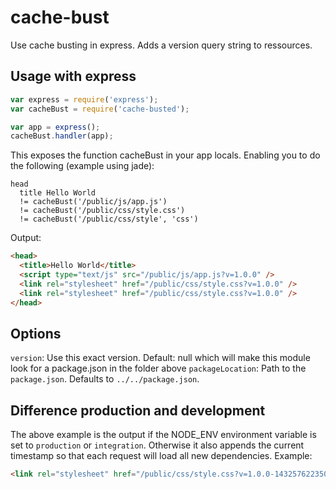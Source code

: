 # cache-bust

Use cache busting in express. Adds a version query string to ressources.

## Usage with express

```js
var express = require('express');
var cacheBust = require('cache-busted');

var app = express();
cacheBust.handler(app);
```

This exposes the function cacheBust in your app locals. Enabling you to do the following (example using jade):

```jade
head
  title Hello World
  != cacheBust('/public/js/app.js')
  != cacheBust('/public/css/style.css')
  != cacheBust('/public/css/style', 'css')
```

Output:

```html
<head>
  <title>Hello World</title>
  <script type="text/js" src="/public/js/app.js?v=1.0.0" />
  <link rel="stylesheet" href="/public/css/style.css?v=1.0.0" />
  <link rel="stylesheet" href="/public/css/style.css?v=1.0.0" />
</head>
```

## Options

`version`: Use this exact version. Default: null which will make this module look for a package.json in the folder above
`packageLocation`: Path to the `package.json`. Defaults to `../../package.json`.

## Difference production and development

The above example is the output if the NODE_ENV environment variable is set to `production` or `integration`. Otherwise it also appends the current timestamp so that each request will load all new dependencies. Example:

```html
<link rel="stylesheet" href="/public/css/style.css?v=1.0.0-1432576223502" />
```
